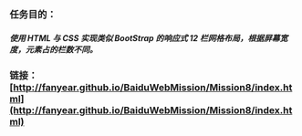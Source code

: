 ### 任务目的：
##### 使用 HTML 与 CSS 实现类似 BootStrap 的响应式 12 栏网格布局，根据屏幕宽度，元素占的栏数不同。
### 链接： [http://fanyear.github.io/BaiduWebMission/Mission8/index.html](http://fanyear.github.io/BaiduWebMission/Mission8/index.html)
